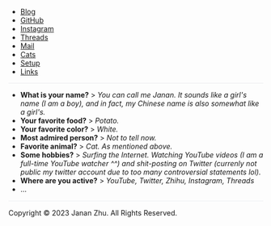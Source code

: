 - [Blog](blog.md)
- [GitHub](https://github.com/jananzzzz)
- [Instagram](https://www.instagram.com/janan0927)
- [Threads](https://threads.net/@janan0927)
- [Mail](mailto:bangzhubieren18@gmail.com)
- [Cats](https://www.google.com/search?q=cats&tbm=isch)
- [Setup](setup.md)
- [Links](links.md)


<hr style="height: 1px; background-color: #eaecef;">

- **What is your name?** > *You can call me Janan. It sounds like a girl's name (I am a boy), and in fact, my Chinese name is also somewhat like a girl's.*
- **Your favorite food?** > *Potato.*
- **Your favorite color?** > *White.*
- **Most admired person?** > *Not to tell now.*
- **Favorite animal?** > *Cat. As mentioned above.*
- **Some hobbies?** > *Surfing the Internet. Watching YouTube videos (I am a full-time YouTube watcher ^^) and shit-posting on Twitter (currenly not public my twitter account due to too many controversial statements lol).*
- **Where are you active?** > *YouTube, Twitter, Zhihu, Instagram, Threads*
- ...

<hr style="border:none; background-color:rgb(245,246,247); height:2px;">
Copyright © 2023 Janan Zhu. All Rights Reserved.
